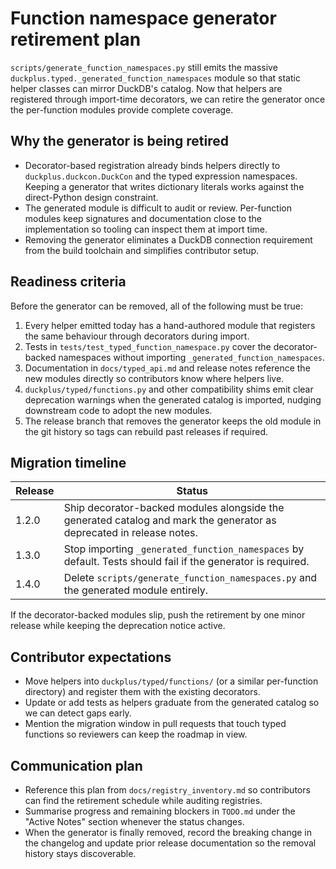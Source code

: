 # Function namespace generator retirement plan

`scripts/generate_function_namespaces.py` still emits the massive
`duckplus.typed._generated_function_namespaces` module so that static helper
classes can mirror DuckDB's catalog. Now that helpers are registered through
import-time decorators, we can retire the generator once the per-function
modules provide complete coverage.

## Why the generator is being retired

- Decorator-based registration already binds helpers directly to
  `duckplus.duckcon.DuckCon` and the typed expression namespaces. Keeping a
  generator that writes dictionary literals works against the direct-Python
  design constraint.
- The generated module is difficult to audit or review. Per-function modules keep
  signatures and documentation close to the implementation so tooling can
  inspect them at import time.
- Removing the generator eliminates a DuckDB connection requirement from the
  build toolchain and simplifies contributor setup.

## Readiness criteria

Before the generator can be removed, all of the following must be true:

1. Every helper emitted today has a hand-authored module that registers the same
   behaviour through decorators during import.
2. Tests in `tests/test_typed_function_namespace.py` cover the decorator-backed
   namespaces without importing `_generated_function_namespaces`.
3. Documentation in `docs/typed_api.md` and release notes reference the new
   modules directly so contributors know where helpers live.
4. `duckplus/typed/functions.py` and other compatibility shims emit clear
   deprecation warnings when the generated catalog is imported, nudging
   downstream code to adopt the new modules.
5. The release branch that removes the generator keeps the old module in the git
   history so tags can rebuild past releases if required.

## Migration timeline

| Release | Status |
|---------|--------|
| 1.2.0   | Ship decorator-backed modules alongside the generated catalog and mark the generator as deprecated in release notes. |
| 1.3.0   | Stop importing `_generated_function_namespaces` by default. Tests should fail if the generator is required. |
| 1.4.0   | Delete `scripts/generate_function_namespaces.py` and the generated module entirely. |

If the decorator-backed modules slip, push the retirement by one minor release
while keeping the deprecation notice active.

## Contributor expectations

- Move helpers into `duckplus/typed/functions/` (or a similar per-function
  directory) and register them with the existing decorators.
- Update or add tests as helpers graduate from the generated catalog so we can
  detect gaps early.
- Mention the migration window in pull requests that touch typed functions so
  reviewers can keep the roadmap in view.

## Communication plan

- Reference this plan from `docs/registry_inventory.md` so contributors can find
  the retirement schedule while auditing registries.
- Summarise progress and remaining blockers in `TODO.md` under the "Active
  Notes" section whenever the status changes.
- When the generator is finally removed, record the breaking change in the
  changelog and update prior release documentation so the removal history stays
  discoverable.
